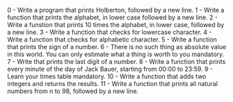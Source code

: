 0 - Write a program that prints Holberton, followed by a new line.
1 - Write a function that prints the alphabet, in lower case followed by a new line.
2 - Write a funstion that prints 10 times the alphabet, in lower case, followed by a new line.
3 - Write a function that checks for lowercase character.
4 - Write a function that checks for alphabetic character.
5 - Write a function that prints the sign of a number.
6 - There is no such thing as absolute value in this world. You can only estimate what a thing is worth to you mandatory.
7 - Write that prints the last digit of a number.
8 - Write a function that prints every minute of the day of Jack Bauer, starting from 00:00 to 23:59.
9 - Learn your times table mandatory.
10 - Write a function that adds two integers and returns the results.
11 - Write a function that prints all natural numbers from n to 98, followed by a new line.
